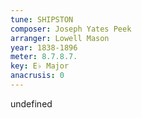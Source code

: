 ```yaml
---
tune: SHIPSTON
composer: Joseph Yates Peek
arranger: Lowell Mason
year: 1838-1896
meter: 8.7.8.7.
key: E♭ Major
anacrusis: 0
---
```

undefined